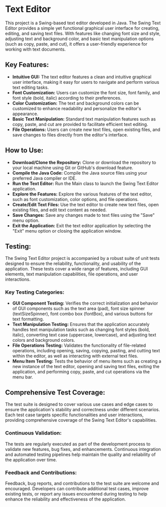 # Text Editor
This project is a Swing-based text editor developed in Java. The Swing Text Editor provides a simple yet functional graphical user interface for creating, editing, and saving text files. With features like changing font size and style, adjusting text and background color, and basic text manipulation options (such as copy, paste, and cut), it offers a user-friendly experience for working with text documents.

## Key Features:
- **Intuitive GUI:** The text editor features a clean and intuitive graphical user interface, making it easy for users to navigate and perform various text editing tasks.
- **Font Customization:** Users can customize the font size, font family, and font style (bold, italic) according to their preferences.
- **Color Customization:** The text and background colors can be customized to enhance readability and personalize the editor's appearance.
- **Basic Text Manipulation:** Standard text manipulation features such as copy, paste, and cut are provided to facilitate efficient text editing.
- **File Operations:** Users can create new text files, open existing files, and save changes to files directly from the editor's interface.

## How to Use:
- **Download/Clone the Repository:** Clone or download the repository to your local machine using Git or GitHub's download feature.
- **Compile the Java Code:** Compile the Java source files using your preferred Java compiler or IDE.
- **Run the Text Editor:** Run the Main class to launch the Swing Text Editor application.
- **Explore the Features:** Explore the various features of the text editor, such as font customization, color options, and file operations.
- **Create/Edit Text Files:** Use the text editor to create new text files, open existing files, and edit text content as needed.
- **Save Changes:** Save any changes made to text files using the "Save" menu option.
- **Exit the Application:** Exit the text editor application by selecting the "Exit" menu option or closing the application window.


## Testing:
The Swing Text Editor project is accompanied by a robust suite of unit tests designed to ensure the reliability, functionality, and usability of the application. These tests cover a wide range of features, including GUI elements, text manipulation capabilities, file operations, and user interactions.
### Key Testing Categories:
- **GUI Component Testing:** Verifies the correct initialization and behavior of GUI components such as the text area (pad), font size spinner (textSizeSpinner), font combo box (fontBox), and various buttons for text formatting.
- **Text Manipulation Testing:** Ensures that the application accurately handles text manipulation tasks such as changing font styles (bold, italic), converting text case (uppercase, lowercase), and adjusting text colors and background colors.
- **File Operations Testing:** Validates the functionality of file-related operations, including opening, saving, copying, pasting, and cutting text within the editor, as well as interacting with external text files.
- **Menu Item Testing:** Tests the behavior of menu items such as creating a new instance of the text editor, opening and saving text files, exiting the application, and performing copy, paste, and cut operations via the menu bar.

## Comprehensive Test Coverage:
The test suite is designed to cover various use cases and edge cases to ensure the application's stability and correctness under different scenarios. Each test case targets specific functionalities and user interactions, providing comprehensive coverage of the Swing Text Editor's capabilities.

### Continuous Validation:
The tests are regularly executed as part of the development process to validate new features, bug fixes, and enhancements. Continuous integration and automated testing pipelines help maintain the quality and reliability of the application over time.

### Feedback and Contributions:
Feedback, bug reports, and contributions to the test suite are welcome and encouraged. Developers can contribute additional test cases, improve existing tests, or report any issues encountered during testing to help enhance the reliability and effectiveness of the application.

